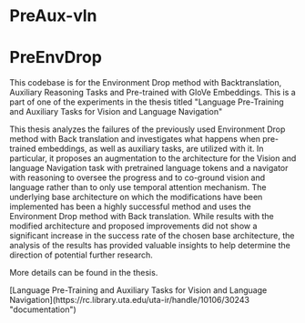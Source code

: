 # PreAux-vln

# PreEnvDrop
<p>This codebase is for the Environment Drop method with Backtranslation, Auxiliary Reasoning Tasks and Pre-trained with GloVe Embeddings. This is a part of one of the experiments in the thesis titled "Language Pre-Training and Auxiliary Tasks for Vision 
and Language Navigation"</p>
<p> This thesis analyzes the failures of the previously used Environment Drop method with Back translation and investigates what happens when pre-trained embeddings, as well as auxiliary tasks, are utilized with it. In particular, it proposes an augmentation to the architecture for the Vision and language Navigation task with pretrained language tokens and a navigator with reasoning to oversee the progress and to co-ground vision and language rather than to only use temporal attention mechanism. The underlying base architecture on which the modifications have been implemented has been a highly successful method and uses the Environment Drop method with Back translation. While results with the modified architecture and proposed improvements did not show a significant increase in the success rate of the chosen base architecture, the analysis of the results has provided valuable insights to help determine the direction of potential further research. <p>

<p>More details can be found in the thesis.</p>
[Language Pre-Training and Auxiliary Tasks for Vision and Language Navigation](https://rc.library.uta.edu/uta-ir/handle/10106/30243 "documentation")
